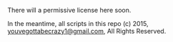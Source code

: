 There will a permissive license here soon.   

In the meantime, all scripts in this repo (c) 2015, youvegottabecrazy1@gmail.com, All Rights Reserved.
